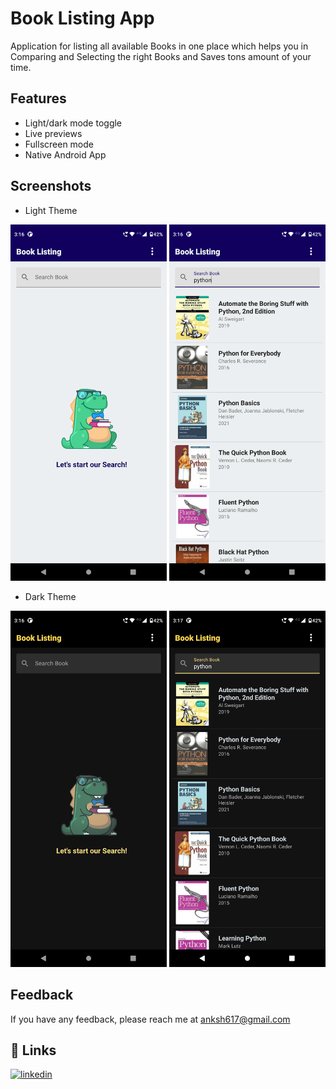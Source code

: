 
# Book Listing App

Application for listing all available Books in one place which helps you in Comparing and Selecting the right Books and Saves tons amount of your time.



## Features

- Light/dark mode toggle
- Live previews
- Fullscreen mode
- Native Android App


## Screenshots

- Light Theme <br>

<img src="images/home_screen_light.png" width="250" padding-right="10px" >  <img src="images/search_screen_light.png" width="250"> 

- Dark Theme <br>

<img src="images/home_screen_dark.png" width="250"> <img src="images/search_screen_dark.png" width="250">




## Feedback

If you have any feedback, please reach me at anksh617@gmail.com


## 🔗 Links
[![linkedin](https://img.shields.io/badge/linkedin-0A66C2?style=for-the-badge&logo=linkedin&logoColor=white)](https://www.linkedin.com/in/iam-ankit-shaw/)
